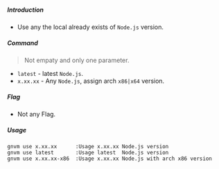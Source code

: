 ##### Introduction
* Use any the local already exists of `Node.js` version.

##### Command
> Not empaty and only one parameter.

* `latest` - latest `Node.js`.
* `x.xx.xx` - Any `Node.js`, assign arch `x86|x64` version.

##### Flag
* Not any Flag.

##### Usage
```
gnvm use x.xx.xx      :Usage x.xx.xx Node.js version
gnvm use latest       :Usage latest  Node.js version
gnvm use x.xx.xx-x86  :Usage x.xx.xx Node.js with arch x86 version
```
